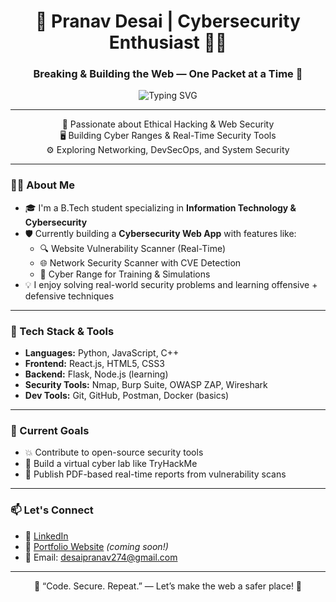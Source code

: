 <!-- GitHub Profile README -->
<h1 align="center">🚀 Pranav Desai | Cybersecurity Enthusiast 👨‍💻</h1>
<h3 align="center">Breaking & Building the Web — One Packet at a Time 🔐</h3>

<p align="center">
  <img src="https://readme-typing-svg.herokuapp.com?font=Fira+Code&size=22&pause=1000&color=00F7FF&center=true&vCenter=true&width=435&lines=Student+of+Cybersecurity+%7C+IT;Web+Security+%7C+Network+Scanner+Builder;Always+Learning+%7C+Always+Hacking" alt="Typing SVG" />
</p>

---

<p align="center">
  🔐 Passionate about Ethical Hacking & Web Security <br>
  🖥️ Building Cyber Ranges & Real-Time Security Tools <br>
  ⚙️ Exploring Networking, DevSecOps, and System Security <br>
</p>

---

### 👨‍💻 About Me

- 🎓 I'm a B.Tech student specializing in **Information Technology & Cybersecurity**  
- 🛡️ Currently building a **Cybersecurity Web App** with features like:
  - 🔍 Website Vulnerability Scanner (Real-Time)
  - 🌐 Network Security Scanner with CVE Detection
  - 🧠 Cyber Range for Training & Simulations
- 💡 I enjoy solving real-world security problems and learning offensive + defensive techniques

---

### 🔧 Tech Stack & Tools

- **Languages:** Python, JavaScript, C++
- **Frontend:** React.js, HTML5, CSS3
- **Backend:** Flask, Node.js (learning)
- **Security Tools:** Nmap, Burp Suite, OWASP ZAP, Wireshark
- **Dev Tools:** Git, GitHub, Postman, Docker (basics)

---

### 🚀 Current Goals

- 💥 Contribute to open-source security tools
- 🎯 Build a virtual cyber lab like TryHackMe
- 🧾 Publish PDF-based real-time reports from vulnerability scans

---

### 📫 Let's Connect

- 🔗 [LinkedIn](https://www.linkedin.com/in/pranavdesai16/)
- 💼 [Portfolio Website](#) *(coming soon!)*
- 📧 Email: desaipranav274@gmail.com

---

<p align="center">
  💬 “Code. Secure. Repeat.” — Let’s make the web a safer place! 🚀
</p>

```bash
